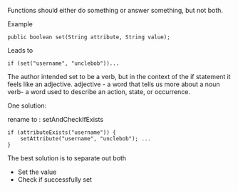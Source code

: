 Functions should either do something or answer something, but not both.

Example
```aidl
public boolean set(String attribute, String value);
```
Leads to
```aidl
if (set("username", "unclebob"))...
```

The author intended set to be a verb, but in the context of the if statement it feels like an adjective.
adjective - a word that tells us more about a noun
verb- a word used to describe an action, state, or occurrence.

One solution:

rename to : setAndCheckIfExists

```
if (attributeExists("username")) {
    setAttribute("username", "unclebob"); ...
}
```
The best solution is to separate out both
- Set the value
- Check if successfully set